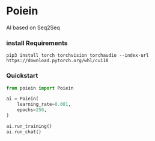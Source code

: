 # Poiein

AI based on Seq2Seq

### install Requirements

    pip3 install torch torchvision torchaudio --index-url https://download.pytorch.org/whl/cu118

### Quickstart

```python
from poiein import Poiein

ai = Poiein(
    learning_rate=0.001,
    epochs=250,
)

ai.run_training()
ai.run_chat()

```